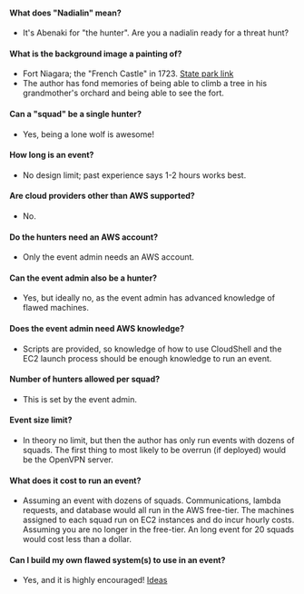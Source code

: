 #### What does "Nadialin" mean?
- It's Abenaki for "the hunter".  Are you a nadialin ready for a threat hunt?
#### What is the background image a painting of?
- Fort Niagara; the "French Castle" in 1723.  [State park link](https://www.oldfortniagara.org/)  
- The author has fond memories of being able to climb a tree in his grandmother's orchard and being able to see the fort.
#### Can a "squad" be a single hunter?
- Yes, being a lone wolf is awesome!
#### How long is an event?
- No design limit; past experience says 1-2 hours works best.
#### Are cloud providers other than AWS supported?
- No.
#### Do the hunters need an AWS account?
- Only the event admin needs an AWS account.
#### Can the event admin also be a hunter?
- Yes, but ideally no, as the event admin has advanced knowledge of flawed machines.
#### Does the event admin need AWS knowledge?
- Scripts are provided, so knowledge of how to use CloudShell and the EC2 launch process should be enough knowledge to run an event.
#### Number of hunters allowed per squad?
- This is set by the event admin.
#### Event size limit?
- In theory no limit, but then the author has only run events with dozens of squads.  The first thing to most likely to be overrun (if deployed) would be the OpenVPN server.

#### What does it cost to run an event?
- Assuming an event with dozens of squads.  Communications, lambda requests, and database would all run in the AWS free-tier.  The machines assigned to each squad run on EC2 instances and do incur hourly costs.  Assuming you are no longer in the free-tier.  An long event for 20 squads would cost less than a dollar.
#### Can I build my own flawed system(s) to use in an event?
- Yes, and it is highly encouraged!  [Ideas](https://book.hacktricks.wiki/en/linux-hardening/privilege-escalation/index.html)
